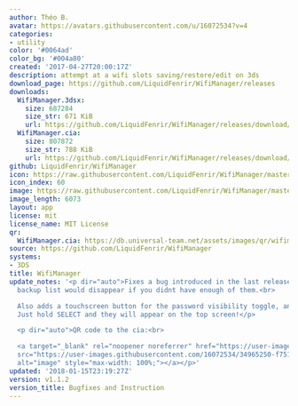 ```yaml
---
author: Théo B.
avatar: https://avatars.githubusercontent.com/u/16072534?v=4
categories:
- utility
color: '#0064ad'
color_bg: '#004a80'
created: '2017-04-27T20:00:17Z'
description: attempt at a wifi slots saving/restore/edit on 3ds
download_page: https://github.com/LiquidFenrir/WifiManager/releases
downloads:
  WifiManager.3dsx:
    size: 687284
    size_str: 671 KiB
    url: https://github.com/LiquidFenrir/WifiManager/releases/download/v1.1.2/WifiManager.3dsx
  WifiManager.cia:
    size: 807872
    size_str: 788 KiB
    url: https://github.com/LiquidFenrir/WifiManager/releases/download/v1.1.2/WifiManager.cia
github: LiquidFenrir/WifiManager
icon: https://raw.githubusercontent.com/LiquidFenrir/WifiManager/master/meta/icon.png
icon_index: 60
image: https://raw.githubusercontent.com/LiquidFenrir/WifiManager/master/meta/banner.png
image_length: 6073
layout: app
license: mit
license_name: MIT License
qr:
  WifiManager.cia: https://db.universal-team.net/assets/images/qr/wifimanager-cia.png
source: https://github.com/LiquidFenrir/WifiManager
systems:
- 3DS
title: WifiManager
update_notes: '<p dir="auto">Fixes a bug introduced in the last release, sorry! The
  backup list would disappear if you didnt have enough of them.<br>

  Also adds a touchscreen button for the password visibility toggle, and instructions!
  Just hold SELECT and they will appear on the top screen!</p>

  <p dir="auto">QR code to the cia:<br>

  <a target="_blank" rel="noopener noreferrer" href="https://user-images.githubusercontent.com/16072534/34965250-f751cc9a-fa52-11e7-81cb-826bedeaa94d.png"><img
  src="https://user-images.githubusercontent.com/16072534/34965250-f751cc9a-fa52-11e7-81cb-826bedeaa94d.png"
  alt="image" style="max-width: 100%;"></a></p>'
updated: '2018-01-15T23:19:27Z'
version: v1.1.2
version_title: Bugfixes and Instruction
---
```

